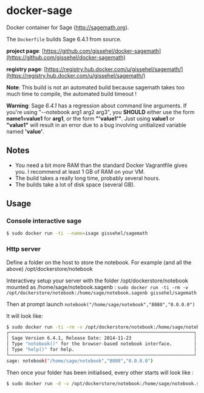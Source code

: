 # docker-sage

Docker container for Sage (http://sagemath.org).


The `Dockerfile` builds Sage 6.4.1 from source.

**project page**: [https://github.com/gissehel/docker-sagemath](https://github.com/gissehel/docker-sagemath)

**registry page**: [https://registry.hub.docker.com/u/gissehel/sagemath/](https://registry.hub.docker.com/u/gissehel/sagemath/)

**Note**: This build is not an automated build because sagemath takes too much time to compile, the automated build timeout !

**Warning**: Sage *6.4.1* has a regression about command line arguments. If you're using "--notebook arg1 arg2 arg3", you **SHOULD** either use the form **name1=value1** for **arg1**, or the form **"'value1'"**. Just using **value1** or **"value1"** will result in an error due to a bug involving unitialized variable named **'value'**.

## Notes

* You need a bit more RAM than the standard Docker Vagrantfile gives you.
  I recommend at least 1 GB of RAM on your VM.
* The build takes a really long time, probably several hours.
* The builds take a lot of disk space (several GB).

## Usage

### Console interactive sage

```bash
$ sudo docker run -ti --name=isage gissehel/sagemath
```

### Http server

Define a folder on the host to store the notebook. For example (and all the above) /opt/dockerstore/notebook

Interactivey setup your server with the folder /opt/dockerstore/notebook mounted as /home/sage/notebook.sagenb : `sudo docker run -ti -rm -v /opt/dockerstore/notebook:/home/sage/notebook.sagenb gissehel/sagemath`

Then at prompt launch `notebook("/home/sage/notebook","8080","0.0.0.0")`

It will look like:

```bash
$ sudo docker run -ti -rm -v /opt/dockerstore/notebook:/home/sage/notebook.sagenb gissehel/sagemath
┌────────────────────────────────────────────────────────────────────┐
│ Sage Version 6.4.1, Release Date: 2014-11-23                       │
│ Type "notebook()" for the browser-based notebook interface.        │
│ Type "help()" for help.                                            │
└────────────────────────────────────────────────────────────────────┘
sage: notebook("/home/sage/notebook","8080","0.0.0.0")
```

Then once your folder has been initialised, every other starts will look like :

```bash
$ sudo docker run -d -v /opt/dockerstore/notebook:/home/sage/notebook.sagenb -p 127.0.0.1:8080:8080 --name=sage gissehel/sagemath --notebook "'/home/sage/notebook'" "'8080'" "'0.0.0.0'"
```





